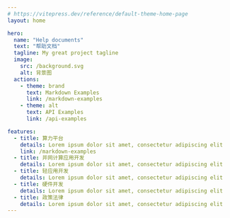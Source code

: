 ```yaml
---
# https://vitepress.dev/reference/default-theme-home-page
layout: home

hero:
  name: "Help documents"
  text: "帮助文档"
  tagline: My great project tagline
  image:
    src: /background.svg
    alt: 背景图
  actions:
    - theme: brand
      text: Markdown Examples
      link: /markdown-examples
    - theme: alt
      text: API Examples
      link: /api-examples

features:
  - title: 算力平台
    details: Lorem ipsum dolor sit amet, consectetur adipiscing elit
    link: /markdown-examples
  - title: 并网计算应用开发
    details: Lorem ipsum dolor sit amet, consectetur adipiscing elit
  - title: 轻应用开发
    details: Lorem ipsum dolor sit amet, consectetur adipiscing elit
  - title: 硬件开发
    details: Lorem ipsum dolor sit amet, consectetur adipiscing elit
  - title: 政策法律
    details: Lorem ipsum dolor sit amet, consectetur adipiscing elit
---
```


